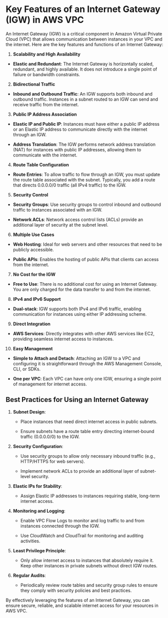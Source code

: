 <h1>Key Features of an Internet Gateway (IGW) in AWS VPC</h1>


An Internet Gateway (IGW) is a critical component in Amazon Virtual Private Cloud (VPC) that allows communication between instances in your VPC and the internet. Here are the key features and functions of an Internet Gateway:


1. **Scalability and High Availability**


- **Elastic and Redundant**: The Internet Gateway is horizontally scaled, redundant, and highly available. It does not introduce a single point of failure or bandwidth constraints.


2. **Bidirectional Traffic**


- **Inbound and Outbound Traffic**: An IGW supports both inbound and outbound traffic. Instances in a subnet routed to an IGW can send and receive traffic from the internet.


3. **Public IP Address Association**


- **Elastic IP and Public IP**: Instances must have either a public IP address or an Elastic IP address to communicate directly with the internet through an IGW.

- **Address Translation**: The IGW performs network address translation (NAT) for instances with public IP addresses, allowing them to communicate with the internet.


4. **Route Table Configuration**


- **Route Entries**: To allow traffic to flow through an IGW, you must update the route table associated with the subnet. Typically, you add a route that directs 0.0.0.0/0 traffic (all IPv4 traffic) to the IGW.


5. **Security Control**


- **Security Groups**: Use security groups to control inbound and outbound traffic to instances associated with an IGW.

- **Network ACLs**: Network access control lists (ACLs) provide an additional layer of security at the subnet level.


6. **Multiple Use Cases**


- **Web Hosting**: Ideal for web servers and other resources that need to be publicly accessible.

- **Public APIs**: Enables the hosting of public APIs that clients can access from the internet.


7. **No Cost for the IGW**


- **Free to Use**: There is no additional cost for using an Internet Gateway. You are only charged for the data transfer to and from the internet.


8. **IPv4 and IPv6 Support**


- **Dual-stack**: IGW supports both IPv4 and IPv6 traffic, enabling communication for instances using either IP addressing scheme.


9. **Direct Integration**


- **AWS Services**: Directly integrates with other AWS services like EC2, providing seamless internet access to instances.


10. **Easy Management**


- **Simple to Attach and Detach**: Attaching an IGW to a VPC and configuring it is straightforward through the AWS Management Console, CLI, or SDKs.

- **One per VPC**: Each VPC can have only one IGW, ensuring a single point of management for internet access.


<h2>Best Practices for Using an Internet Gateway</h2>


1. **Subnet Design**:

   - Place instances that need direct internet access in public subnets.

   - Ensure subnets have a route table entry directing internet-bound traffic (0.0.0.0/0) to the IGW.


2. **Security Configuration**:

    - Use security groups to allow only necessary inbound traffic (e.g., HTTP/HTTPS for web servers).

    - Implement network ACLs to provide an additional layer of subnet-level security.


3. **Elastic IPs for Stability**:

   - Assign Elastic IP addresses to instances requiring stable, long-term internet access.


4. **Monitoring and Logging**:

    - Enable VPC Flow Logs to monitor and log traffic to and from instances connected through the IGW.

    - Use CloudWatch and CloudTrail for monitoring and auditing activities.


5. **Least Privilege Principle**:

   - Only allow internet access to instances that absolutely require it. Keep other instances in private subnets without direct IGW routes.


6. **Regular Audits**:
   
   - Periodically review route tables and security group rules to ensure they comply with security policies and best practices.

By effectively leveraging the features of an Internet Gateway, you can ensure secure, reliable, and scalable internet access for your resources in AWS VPC.

